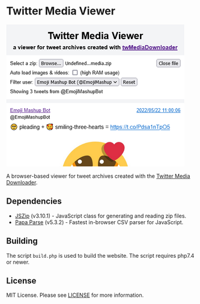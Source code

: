 # Twitter Media Viewer
![screenshot](public/meta-image.png)

A browser-based viewer for tweet archives created with the [Twitter Media Downloader](https://github.com/furyutei/twMediaDownloader).

## Dependencies
- [JSZip](https://github.com/Stuk/jszip) (v3.10.1) - JavaScript class for generating and reading zip files.
- [Papa Parse](https://github.com/mholt/PapaParse) (v5.3.2) - Fastest in-browser CSV parser for JavaScript.

## Building

The script `build.php` is used to build the website. The script requires php7.4 or newer.

## License

MIT License. Please see [LICENSE](LICENSE) for more information.